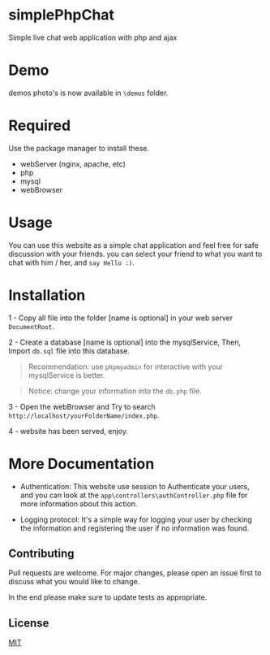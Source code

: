 # simplePhpChat

Simple live chat web application with php and ajax

# Demo
demos photo's is now available in `\demos` folder.

# Required

Use the package manager to install these.

* webServer (nginx, apache, etc)
* php
* mysql
* webBrowser

# Usage

You can use this website as a simple chat application and feel free for safe discussion with your friends. you can
select your friend to what you want to chat with him / her, and `say Hello :)`.

# Installation

1 - Copy all file into the folder [name is optional] in your web server `DocumentRoot`.

2 - Create a  database [name is optional] into the mysqlService, Then, Import `db.sql` file into this
database.
> Recommendation: use `phpmyadmin` for interactive with your mysqlService is better.

> Notice: change your information into the `db.php` file.

3 - Open the webBrowser and Try to search `http://localhost/yourFolderName/index.php`.

4 - website has been served, enjoy.

# More Documentation

* Authentication: This website use session to Authenticate your users, and you can look at the
  `app\controllers\authController.php` file for more information about this action.


* Logging protocol: It's a simple way for logging your user by checking the information and registering the user if no
  information was found.

## Contributing

Pull requests are welcome. For major changes, please open an issue first to discuss what you would like to change.

In the end please make sure to update tests as appropriate.

## License

[MIT](https://choosealicense.com/licenses/mit/)
